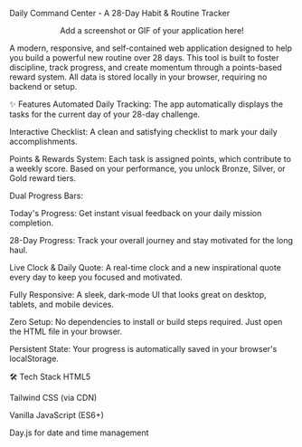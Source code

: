 Daily Command Center - A 28-Day Habit & Routine Tracker
<p align="center">Add a screenshot or GIF of your application here!</p>

A modern, responsive, and self-contained web application designed to help you build a powerful new routine over 28 days. This tool is built to foster discipline, track progress, and create momentum through a points-based reward system. All data is stored locally in your browser, requiring no backend or setup.

✨ Features
Automated Daily Tracking: The app automatically displays the tasks for the current day of your 28-day challenge.

Interactive Checklist: A clean and satisfying checklist to mark your daily accomplishments.

Points & Rewards System: Each task is assigned points, which contribute to a weekly score. Based on your performance, you unlock Bronze, Silver, or Gold reward tiers.

Dual Progress Bars:

Today's Progress: Get instant visual feedback on your daily mission completion.

28-Day Progress: Track your overall journey and stay motivated for the long haul.

Live Clock & Daily Quote: A real-time clock and a new inspirational quote every day to keep you focused and motivated.

Fully Responsive: A sleek, dark-mode UI that looks great on desktop, tablets, and mobile devices.

Zero Setup: No dependencies to install or build steps required. Just open the HTML file in your browser.

Persistent State: Your progress is automatically saved in your browser's localStorage.

🛠️ Tech Stack
HTML5

Tailwind CSS (via CDN)

Vanilla JavaScript (ES6+)

Day.js for date and time management

